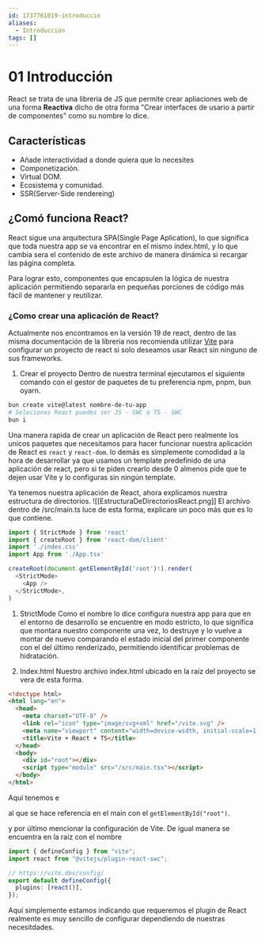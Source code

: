 ```yaml
---
id: 1737761019-introduccin
aliases:
  - Introducción
tags: []
---
```


# 01 Introducción

React se trata de una libreria de JS que permite
crear apliaciones web de una forma **Reactiva** dicho de otra forma
"Crear interfaces de usario a partir de componentes"
como su nombre lo dice.

## Características

- Añade interactividad a donde quiera que lo necesites
- Componetización.
- Virtual DOM.
- Ecosistema y comunidad.
- SSR(Server-Side rendereing)

## ¿Comó funciona React?

React sigue una arquitectura SPA(Single Page Aplication),
lo que significa que toda nuestra app se va encontrar en
el mismo index.html, y lo que cambia sera el contenido de este archivo
de manera dinámica si recargar las página completa.

Para lograr esto, componentes que encapsulen la lógica de nuestra aplicación
permitiendo separarla en pequeñas porciones de código más fácil de mantener y reutilizar.

### ¿Como crear una aplicación de React?

Actualmente nos encontramos en la versión 19 de react,
dentro de las misma documentación de la libreria nos recomienda
utilizar [Vite](https://es.vite.dev/guide/)
para configurar un proyecto de react si solo deseamos
usar React sin ninguno de sus frameworks.

1. Crear el proyecto
   Dentro de nuestra terminal ejecutamos el siguiente comando con
   el gestor de paquetes de tu preferencia npm, pnpm, bun oyarn.

```bash
bun create vite@latest nombre-de-tu-app
# Selecionas React puedes ser JS - SWC o TS - SWC
bun i
```

Una manera rapida de crear un aplicación de React
pero realmente los unicos paquetes que necesitamos para
hacer funcionar nuestra aplicación de React es `react` y
`react-dom`.
lo demás es simplemente comodidad a la hora de desarrollar
ya que usamos un template predefinido de una aplicación de
react, pero si te piden crearlo desde 0 almenos pide que
te dejen usar Vite y lo configuras sin ningún template.

Ya tenemos nuestra aplicación de React, ahora explicamos
nuestra estructura de directorios.
![[EstructuraDeDirectoriosReact.png]]
El archivo dentro de /src/main.ts luce de esta forma, explicare un
poco más que es lo que contiene.

```ts
import { StrictMode } from 'react'
import { createRoot } from 'react-dom/client'
import './index.css'
import App from './App.tsx'

createRoot(document.getElementById('root')!).render(
  <StrictMode>
    <App />
  </StrictMode>,
)
```

1. StrictMode
   Como el nombre lo dice configura nuestra app
   para que en el entorno de desarrollo se encuentre
   en modo estricto, lo que significa que montara nuestro
   componente una vez, lo destruye y lo vuelve a montar
   de nuevo comparando el estado inicial del primer
   componente con el del último renderizado, permitiendo
   identificar problemas de hidratación.

2. Index.html
   Nuestro archivo index.html ubicado en la raíz del
   proyecto se vera de esta forma.

```html
<!doctype html>
<html lang="en">
  <head>
    <meta charset="UTF-8" />
    <link rel="icon" type="image/svg+xml" href="/vite.svg" />
    <meta name="viewport" content="width=device-width, initial-scale=1.0" />
    <title>Vite + React + TS</title>
  </head>
  <body>
    <div id="root"></div>
    <script type="module" src="/src/main.tsx"></script>
  </body>
</html>
```

Aquí tenemos e <div id="root"></div>
al que se hace referencia en el main
con el `getElementById("root")`.

y por último mencionar la configuración de Vite.
De igual manera se encuentra en la raíz con el nombre

```ts
import { defineConfig } from "vite";
import react from "@vitejs/plugin-react-swc";

// https://vite.dev/config/
export default defineConfig({
  plugins: [react()],
});
```

Aquí simplemente estamos indicando que requeremos el plugin de React
realmente es muy sencillo de configurar dependiendo de nuestras
necesitdades.
